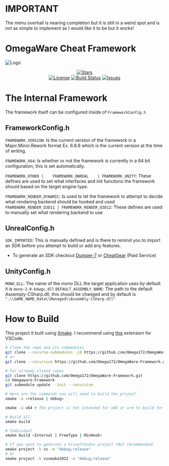 # IMPORTANT
The menu overhall is nearing completion but it is still in a weird spot and is not as simple to implement as I would like it to be but it works!

# OmegaWare Cheat Framework
![Logo](Images/NewLogo.png)

<div align="center">

[![Stars](https://img.shields.io/github/stars/Omega172/OmegaWare-Framework?color=00ffff)](https://github.com/Omega172/OmegaWare-Framework/stargazers)<br>
[![License](https://img.shields.io/github/license/Omega172/OmegaWare-Framework)](LICENSE) [![Build Status](https://img.shields.io/github/actions/workflow/status/Omega172/OmegaWare-Framework/Xmake.yml?branch=main)](https://github.com/Omega172/OmegaWare-Framework/actions) [![Issues](https://img.shields.io/github/issues/Omega172/OmegaWare-Framework)](https://github.com/Omega172/OmegaWare-Framework/issues)

</div>

#  The Internal Framework
The framework itself can be configured inside of `FrameworkConfig.h`
 
## FrameworkConfig.h
`FRAMEWORK_VERSION`:  Is the current version of the framework in a Major.Minor.Rework format Ex. 6.8.6 which is the current version at the time of writing.

`FRAMEWORK_X64`: Is whether or not the framework is currently in a 64 bit configuration, this is set automatically.

  `FRAMEWORK_OTHER |	FRAMEWORK_UNREAL	| FRAMEWORK_UNITY`: These defines are used to set what interfaces and init functions the framework should based on the target engine type.

`FRAMEWORK_RENDER_DYNAMIC`: Is used to let the framework to attempt to decide what rendering backend should be hooked and used
`FRAMEWORK_RENDER_D3D11 | FRAMEWORK_RENDER_D3D12`: These defines are used to manually set what rendering backend to use

## UnrealConfig.h
`SDK_IMPORTED`: This is manually defined and is there to remind you to import an SDK before you attempt to build or add any features.
- To generate an SDK checkout [Dumper-7](https://github.com/Omega172/Dumper-7) or [CheatGear](https://cheatgear.com/) (Paid Service)

## UnityConfig.h
`MONO_DLL`: The name of the mono DLL the target application uses by default it is `mono-2.0-bdwgc.dll`
`DEFAULT_ASSEMBLY_NAME`: The path to the default Assemply-CSharp.dll, this should be changed and by default is `".\\GAME_NAME_Data\\Managed\\Assembly-CSharp.dll"`

# How to Build
This project it built using [Xmake](https://github.com/xmake-io/xmake). I recommend using [this](https://marketplace.visualstudio.com/items?itemName=tboox.xmake-vscode) extension for VSCode.
```bash
# Clone the repo and its submodules
git clone --recurse-submodules -j8 https://github.com/Omega172/OmegaWare-Framework.git # For git 2.13 and later
# or
git clone --recursive https://github.com/Omega172/OmegaWare-Framework.git # Older

# For already cloned repos
git clone https://github.com/Omega172/OmegaWare-Framework.git
cd Omegaware-Framework
git submodule update --init --recursive

# Here are the commands you will need to build the project
xmake -m <release | debug>

xmake -a x64 # The project is not intended for x86 or arm to build for these targets some changes must be made

# Build all
xmake build 

# Individual
xmake build <Internal | FreeType | MinHook>

# If you want to generate a VisualStudio project (Not recommended)
xmake project -k vs -m "debug;release"
# Or
xmake project -k vsxmake2022 -m "debug;release"
```
